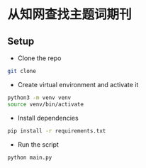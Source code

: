从知网查找主题词期刊
====================

## Setup

- Clone the repo
```bash
git clone 
```

- Create virtual environment and activate it
```bash
python3 -m venv venv
source venv/bin/activate
```

- Install dependencies
```bash
pip install -r requirements.txt
```

- Run the script
```bash
python main.py
```
